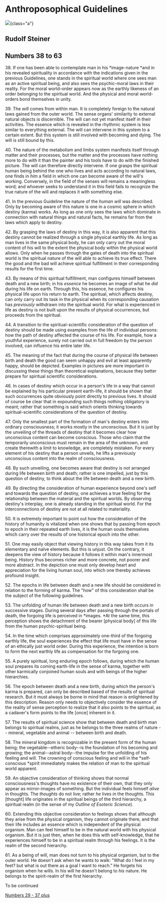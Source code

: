 # Anthroposophical Guidelines

![](guidelines.jpg){class="a"}

## Rudolf Steiner

## Numbers 38 to 63

38\. If one has been able to contemplate man in his *image-nature *and
in his revealed spirituality in accordance with the indications given in
the previous Guidelines, one stands in the spiritual world where one
sees man as an active spiritual being, and also sees the psychic-moral
laws in their reality. For the moral world-order appears now as the
earthly likeness of an order belonging to the spiritual world. And the
physical and moral world-orders bond themselves in unity.

39\. The *will* comes from within man. It is completely foreign to the
natural laws gained from the outer world. The sense organs' similarity
to external natural objects is discernible. The will can not yet
manifest itself in their activities. The essence which is revealed in
the rhythmic system is less similar to everything external. The will can
intervene in this system to a certain extent. But this system is still
involved with becoming and dying. The will is still bound by this.

40\. The nature of the metabolism and limbs system manifests itself
through matter and their processes, but the matter and the processes
have nothing more to do with it than the painter and his tools have to
do with the finished picture. The will can therefore directly intervene.
If one grasps the spiritual human being behind the one who lives and
acts according to natural laws, one finds in *him* a field in which one
can become aware of the will's working. Conversely, in the field of the
senses will remains a meaningless word; and whoever seeks to understand
it in this field fails to recognize the true nature of the will and
replaces it with something else.

41\. In the previous Guideline the nature of the *human will* was
described. Only by becoming aware of this nature is one in a cosmic
sphere in which destiny (karma) works. As long as one only sees the laws
which dominate in connection with natural things and natural facts, he
remains far from the laws which apply to destiny.

42\. By grasping the laws of destiny in this way, it is also apparent
that this destiny cannot be realized through a single physical earthly
life. As long as man lives in the same physical body, he can only carry
out the moral content of his will to the extent the physical body within
the physical world allows. Only when he passes through the gates of
death into the spiritual world is the spiritual nature of the will able
to achieve its true effect. There the good and the bad will achieve
spiritual fulfillment in their corresponding results for the first time.

43\. By means of this spiritual fulfillment, man configures himself
between death and a new birth; in his *essence* he becomes an image of
what he *did* during his life on earth. Through this, his essence, he
configures his physical life upon his return to earth. The spiritual,
which affects destiny, can only carry out its task in the physical when
its corresponding causation has *previously* withdrawn into the
spiritual world. For what is experienced in life as destiny is not built
upon the results of physical occurrences, but proceeds from the
spiritual.

44\. A transition to the spiritual-scientific consideration of the
question of destiny should be made using examples from the life of
individual persons: how the path of destiny affected the course of his
life. For example, how a youthful experience, surely not carried out in
full freedom by the person involved, can influence his entire later
life.

45\. The meaning of the fact that during the course of physical life
between birth and death the good can seem unhappy and evil at least
apparently happy, should be depicted. Examples in pictures are more
important in discussing these things than theoretical explanations,
because they better prepare for spiritual scientific considerations.

46\. In cases of destiny which occur in a person's life in a way that
cannot be explained by his particular present earth-life, it should be
shown that such occurrences quite obviously point directly to previous
lives. It should of course be clear that in expounding such things
nothing obligatory is meant; rather that something is said which orients
thinking towards spiritual-scientific considerations of the question of
destiny.

47\. Only the smallest part of the formation of man's destiny enters
into ordinary consciousness; it works mostly in the unconscious. But it
is just by the unveiling of the threads of destiny that it becomes clear
how unconscious content can become conscious. Those who claim that the
temporarily unconscious must remain in the area of the unknown, and
create therewith a limit to knowledge, are completely mistaken. For
every element of his destiny that a person unveils, he lifts a
previously unconscious content into the realm of consciousness.

48\. By such unveiling, one becomes aware that destiny is not arranged
during life between birth and death; rather is one impelled, just by
this question of destiny, to think about the life between death and a
new birth.

49\. By directing the consideration of human experience beyond one's
self and towards the question of destiny, one achieves a true feeling
for the relationship between the material and the spiritual worlds. By
observing destiny's interplay, one is already standing in the spiritual
world. For the interconnections of destiny are not at all related to
materiality.

50\. It is extremely important to point out how the consideration of the
history of humanity is vitalized when one shows that by passing from
epoch to epoch in their repeated earth lives, it is the human souls
themselves which carry over the results of one historical epoch into the
other.

51\. One may easily object that viewing history in this way takes from
it its elementary and naïve elements. But this is unjust. On the
contrary, it deepens the view of history because it follows it within
man's innermost being. History thus becomes richer and more concrete,
not poorer and more abstract. In the depiction one must only develop
heart and appreciation for the living human soul, into which one thereby
achieves profound insight.

52\. The epochs in life between death and a new life should be
considered in relation to the forming of karma. The "how" of this
consideration shall be the subject of the following guidelines.

53\. The unfolding of human life between death and a new birth occurs in
successive stages. During several days after passing through the portals
of death, the forgoing life is perceived in *images. *At the same time,
this perception shows the detachment of the bearer \[physical body\] of
this life from the human psychic-spiritual being.

54\. In the time which comprises approximately one-third of the forgoing
earthly life, the soul experiences the effect that life must have in the
sense of an ethically just world order. During this experience, the
intention is born to form the next earthly life as compensation for the
forgoing one.

55\. A purely spiritual, long enduring epoch follows, during which the
human soul prepares its coming earth-life in the sense of karma,
together with other karmically conjoined human souls and with beings of
the higher hierarchies.

56\. The epoch between death and a new birth, during which the person's
karma is prepared, can only be described based of the results of
spiritual research. But it must always be borne in mind that reason is
enlightened by this description. Reason only needs to objectively
consider the essence of the reality of sense perception to realize that
it also points to the spiritual, as a cadaver's form points to the life
\[once\] inherent in it.

57\. The results of spiritual science show that between death and birth
man belongs to spiritual realms, just as he belongs to the three realms
of nature -- mineral, vegetable and animal -- between birth and death.

58\. The mineral kingdom is recognizable in the present form of the
human being; the vegetable--etheric body--is the foundation of his
becoming and growing; the animal--astral body--the impulse for the
unfolding of his feeling and will. The crowning of conscious feeling and
will in the *self-conscious *spirit immediately makes the relation of
man to the spiritual world apparent.

59\. An objective consideration of thinking shows that normal
consciousness's thoughts have no existence of their own, that they only
appear as mirror-images of something. But the individual feels himself
*alive* in thoughts. The *thoughts* do not live; rather *he* lives *in*
the thoughts. This \[thought\] life originates in the spiritual beings
of the third hierarchy, a spiritual realm (in the sense of my *Outline
of Esoteric Science*).

60\. Extending this objective consideration to feelings shows that
although they arise from the physical organism, they cannot originate
there, and that their life includes an essence which is independent of
the physical organism. Man can feel himself to be in the natural world
with his physical organism. But it is just then, when he does this with
self-knowledge, that he experiences himself to be in a spiritual realm
through his feelings. It is the realm of the second hierarchy.

61\. As a being of will, man does not turn to his physical organism, but
to the outer world. He doesn't ask when he wants to walk: "What do I
feel in my feet? but what is out there as a goal I want to reach." He
forgets his organism when he wills. In his will he doesn't belong to
*his* nature. He belongs to the spirit-realm of the first hierarchy.

To be continued

[Numbers 29 - 37 plus](https://southerncrossreview.org/158/guidelines-29-37-plus.html)
